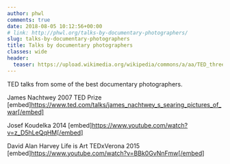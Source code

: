 ```yaml
---
author: phwl
comments: true
date: 2018-08-05 10:12:56+00:00
# link: http://phwl.org/talks-by-documentary-photographers/
slug: talks-by-documentary-photographers
title: Talks by documentary photographers
classes: wide
header:
  teaser: https://upload.wikimedia.org/wikipedia/commons/a/aa/TED_three_letter_logo.svg
---
```


TED talks from some of the best documentary photographers.

James Nachtwey 2007 TED Prize
[embed]https://www.ted.com/talks/james_nachtwey_s_searing_pictures_of_war[/embed]

Josef Koudelka 2014
[embed]https://www.youtube.com/watch?v=z_D5hLeQqHM[/embed]

David Alan Harvey Life is Art TEDxVerona 2015
[embed]https://www.youtube.com/watch?v=BBk0GvNnFmw[/embed]

